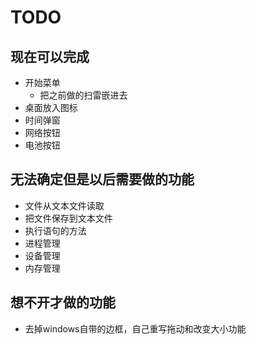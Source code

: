 # TODO

## 现在可以完成

* 开始菜单
  * 把之前做的扫雷嵌进去
* 桌面放入图标
* 时间弹窗
* 网络按钮
* 电池按钮

<!-- * 文件夹(好麻烦不想做)
* 文件目录设计
* 文件存储设计 -->

## 无法确定但是以后需要做的功能

* 文件从文本文件读取
* 把文件保存到文本文件
* 执行语句的方法
* 进程管理
* 设备管理
* 内存管理

## 想不开才做的功能

* 去掉windows自带的边框，自己重写拖动和改变大小功能